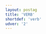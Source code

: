 ```yaml
---
layout: postag
title: 'VERB'
shortdef: 'verb'
udver: '2'
---
```

<!-- Interlanguage links updated Ne 5. května 2024, 18:19:43 CEST -->

